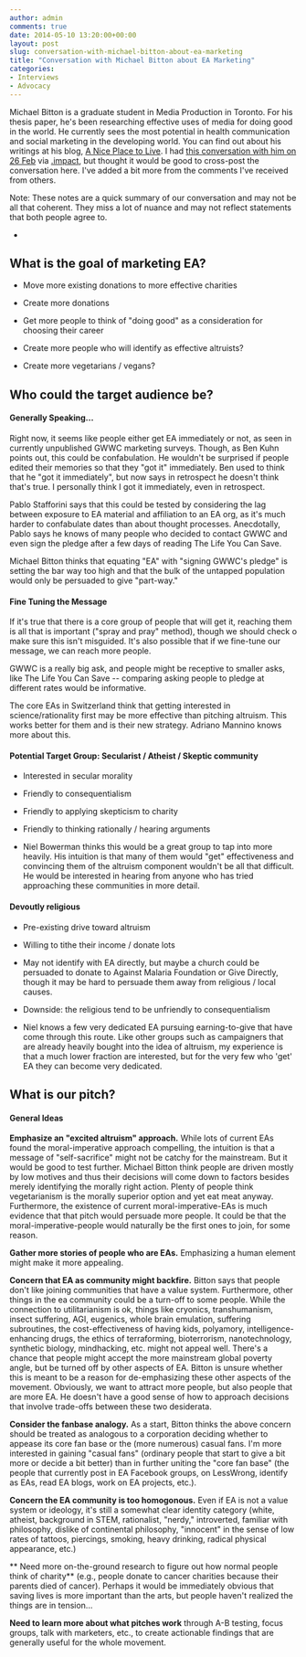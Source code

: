 ```yaml
---
author: admin
comments: true
date: 2014-05-10 13:20:00+00:00
layout: post
slug: conversation-with-michael-bitton-about-ea-marketing
title: "Conversation with Michael Bitton about EA Marketing"
categories:
- Interviews
- Advocacy
---
```


Michael Bitton is a graduate student in Media Production in Toronto. For his thesis paper, he's been researching effective uses of media for doing good in the world. He currently sees the most potential in health communication and social marketing in the developing world.  You can find out about his writings at his blog, [A Nice Place to Live](http://a-nice-place-to-live.blogspot.com).  I had [this conversation with him on 26 Feb](https://impact.hackpad.com/Conversation-with-Michael-Bitton-26-Feb-2014-bfP047Kgt3v) via [.impact](http://www.dotimpact.im/), but thought it would be good to cross-post the conversation here.  I've added a bit more from the comments I've received from others.

Note: These notes are a quick summary of our conversation and may not be all that coherent.  They miss a lot of nuance and may not reflect statements that both people agree to.

-

## What is the goal of marketing EA?

* Move more existing donations to more effective charities

* Create more donations

* Get more people to think of "doing good" as a consideration for choosing their career

* Create more people who will identify as effective altruists?

* Create more vegetarians / vegans?


## Who could the target audience be?

#### Generally Speaking...

Right now, it seems like people either get EA immediately or not, as seen in currently unpublished GWWC marketing surveys.  Though, as Ben Kuhn points out, this could be confabulation. He wouldn't be surprised if people edited their memories so that they "got it" immediately.  Ben used to think that he "got it immediately", but now says in retrospect he doesn't think that's true.  I personally think I got it immediately, even in retrospect.

Pablo Stafforini says that this could be tested by considering the lag between exposure to EA material and affiliation to an EA org, as it's much harder to confabulate dates than about thought processes. Anecdotally, Pablo says he knows of many people who decided to contact GWWC and even sign the pledge after a few days of reading The Life You Can Save.

Michael Bitton thinks that equating "EA" with "signing GWWC's pledge" is setting the bar way too high and that the bulk of the untapped population would only be persuaded to give "part-way."

#### Fine Tuning the Message

If it's true that there is a core group of people that will get it, reaching them is all that is important ("spray and pray" method), though we should check o make sure this isn't misguided.  It's also possible that if we fine-tune our message, we can reach more people.

GWWC is a really big ask, and people might be receptive to smaller asks, like The Life You Can Save -- comparing asking people to pledge at different rates would be informative.

The core EAs in Switzerland think that getting interested in science/rationality first may be more effective than pitching altruism. This works better for them and is their new strategy. Adriano Mannino knows more about this.

#### Potential Target Group: Secularist / Atheist / Skeptic community

* Interested in secular morality

* Friendly to consequentialism

* Friendly to applying skepticism to charity

* Friendly to thinking rationally / hearing arguments

* Niel Bowerman thinks this would be a great group to tap into more heavily.  His intuition is that many of them would "get" effectiveness and convincing them of the altruism component wouldn't be all that difficult.  He would be interested in hearing from anyone who has tried approaching these communities in more detail.

#### Devoutly religious

* Pre-existing drive toward altruism

* Willing to tithe their income / donate lots

* May not identify with EA directly, but maybe a church could be persuaded to donate to Against Malaria Foundation or Give Directly, though it may be hard to persuade them away from religious / local causes.

* Downside: the religious tend to be unfriendly to consequentialism

* Niel knows a few very dedicated EA pursuing earning-to-give that have come through this route.  Like other groups such as campaigners that are already heavily bought into the idea of altruism, my experience is that a much lower fraction are interested, but for the very few who 'get' EA they can become very dedicated.  



## What is our pitch?

#### General Ideas

**Emphasize an "excited altruism" approach.**  While lots of current EAs found the moral-imperative approach compelling, the intuition is that a message of "self-sacrifice" might not be catchy for the mainstream.  But it would be good to test further.  Michael Bitton think people are driven mostly by low motives and thus their decisions will come down to factors besides merely identifying the morally right action. Plenty of people think vegetarianism is the morally superior option and yet eat meat anyway.  Furthermore, the existence of current moral-imperative-EAs is much evidence that that pitch would persuade more people. It could be that the moral-imperative-people would naturally be the first ones to join, for some reason. 

**Gather more stories of people who are EAs.**  Emphasizing a human element might make it more appealing.

**Concern that EA as community might backfire.**  Bitton says that people don't like joining communities that have a value system.  Furthermore, other things in the ea community could be a turn-off to some people.  While the connection to utilitarianism is ok, things like cryonics, transhumanism, insect suffering, AGI, eugenics, whole brain emulation, suffering subroutines, the cost-effectiveness of having kids, polyamory, intelligence-enhancing drugs, the ethics of terraforming, bioterrorism, nanotechnology, synthetic biology, mindhacking, etc. might not appeal well.  There's a chance that people might accept the more mainstream global poverty angle, but be turned off by other aspects of EA.  Bitton is unsure whether this is meant to be a reason for de-emphasizing these other aspects of the movement.  Obviously, we want to attract more people, but also people that are more EA.  He doesn't have a good sense of how to approach decisions that involve trade-offs between these two desiderata.

**Consider the fanbase analogy.**  As a start, Bitton thinks the above concern should be treated as analogous to a corporation deciding whether to appease its core fan base or the (more numerous) casual fans. I'm more interested in gaining "casual fans" (ordinary people that start to give a bit more or decide a bit better) than in further uniting the "core fan base" (the people that currently post in EA Facebook groups, on LessWrong, identify as EAs, read EA blogs, work on EA projects, etc.).

**Concern the EA community is too homogonous.** Even if EA is not a value system or ideology, it's still a somewhat clear identity category (white, atheist, background in STEM, rationalist, "nerdy," introverted, familiar with philosophy, dislike of continental philosophy, "innocent" in the sense of low rates of tattoos, piercings, smoking, heavy drinking, radical physical appearance, etc.)

** Need more on-the-ground research to figure out how normal people think of charity** (e.g., people donate to cancer charities because their parents died of cancer).  Perhaps it would be immediately obvious that saving lives is more important than the arts, but people haven't realized the things are in tension...

**Need to learn more about what pitches work** through A-B testing, focus groups, talk with marketers, etc., to create actionable findings that are generally useful for the whole movement.

